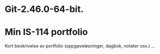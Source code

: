 # Git-2.46.0-64-bit.
# <!DOCTYPE html>
<html>
<head>
<meta charset="utf-8">
<meta name="viewport" content="width=device-width, initial-scale=1">
<title>(navn [mellomnavn]* etternavn)</title>
</head>
<body>
<h1>Min IS-114 portfolio</h1>
<p>Kort beskrivelse av portfolio (oppgaveløsninger, dagbok, notater osv.) ...
</body>
</html>
